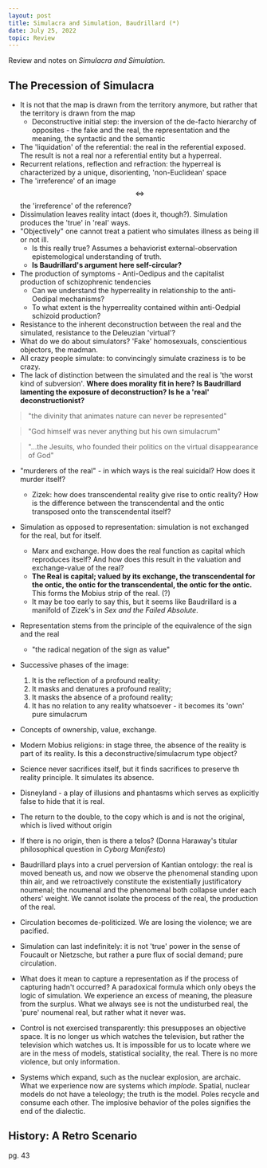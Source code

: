 ```yaml
---
layout: post
title: Simulacra and Simulation, Baudrillard (*)
date: July 25, 2022
topic: Review
---
```


Review and notes on *Simulacra and Simulation*.

## The Precession of Simulacra
- It is not that the map is drawn from the territory anymore, but rather that the territory is drawn from the map
  - Deconstructive initial step: the inversion of the de-facto hierarchy of opposites - the fake and the real, the representation and the meaning, the syntactic and the semantic
- The 'liquidation' of the referential: the real in the referential exposed. The result is not a real nor a referential entity but a hyperreal.
- Recurrent relations, reflection and refraction: the hyperreal is characterized by a unique, disorienting, 'non-Euclidean' space
- The 'irreference' of an image $$\iff$$ the 'irreference' of the reference?
- Dissimulation leaves reality intact (does it, though?). Simulation produces the 'true' in 'real' ways.
- "Objectively" one cannot treat a patient who simulates illness as being ill or not ill.
  - Is this really true? Assumes a behaviorist external-observation epistemological understanding of truth.
  - **Is Baudrillard's argument here self-circular?**
- The production of symptoms - Anti-Oedipus and the capitalist production of schizophrenic tendencies
  - Can we understand the hyperreality in relationship to the anti-Oedipal mechanisms?
  - To what extent is the hyperreality contained within anti-Oedpial schizoid production?
- Resistance to the inherent deconstruction between the real and the simulated, resistance to the Deleuzian 'virtual'?
- What do we do about simulators? 'Fake' homosexuals, conscientious objectors, the madman.
- All crazy people simulate: to convincingly simulate craziness is to be crazy.
- The lack of distinction between the simulated and the real is 'the worst kind of subversion'. **Where does morality fit in here? Is Baudrillard lamenting the exposure of deconstruction? Is he a 'real' deconstructionist?**

> "the divinity that animates nature can never be represented"

> "God himself was never anything but his own simulacrum"

> "...the Jesuits, who founded their politics on the virtual disappearance of God"

- "murderers of the real" - in which ways is the real suicidal? How does it murder itself?
  - Zizek: how does transcendental reality give rise to ontic reality? How is the difference between the transcendental and the ontic transposed onto the transcendental itself?
- Simulation as opposed to representation: simulation is not exchanged for the real, but for itself.
  - Marx and exchange. How does the real function as capital which reproduces itself? And how does this result in the valuation and exchange-value of the real?
  - **The Real is capital; valued by its exchange, the transcendental for the ontic, the ontic for the transcendental, the ontic for the ontic.** This forms the Mobius strip of the real. (?)
  - It may be too early to say this, but it seems like Baudrillard is a manifold of Zizek's in *Sex and the Failed Absolute*.

- Representation stems from the principle of the equivalence of the sign and the real
  - "the radical negation of the sign as value"
- Successive phases of the image:
  1. It is the reflection of a profound reality;
  2. It masks and denatures a profound reality;
  3. It masks the absence of a profound reality;
  4. It has no relation to any reality whatsoever - it becomes its 'own' pure simulacrum
- Concepts of ownership, value, exchange.
- Modern Mobius religions: in stage three, the absence of the reality is part of its reality. Is this a deconstructive/simulacrum type object?
- Science never sacrifices itself, but it finds sacrifices to preserve th reality principle. It simulates its absence.
- Disneyland - a play of illusions and phantasms which serves as explicitly false to hide that it is real.
- The return to the double, to the copy which is and is not the original, which is lived without origin
- If there is no origin, then is there a telos? (Donna Haraway's titular philosophical question in *Cyborg Manifesto*)
- Baudrillard plays into a cruel perversion of Kantian ontology: the real is moved beneath us, and now we observe the phenomenal standing upon thin air, and we retroactively constitute the existentially justificatory noumenal; the noumenal and the phenomenal both collapse under each others' weight. We cannot isolate the process of the real, the production of the real.
- Circulation becomes de-politicized. We are losing the violence; we are pacified.
- Simulation can last indefinitely: it is not 'true' power in the sense of Foucault or Nietzsche, but rather a pure flux of social demand; pure circulation.
- What does it mean to capture a representation as if the process of capturing hadn't occurred? A paradoxical formula which only obeys the logic of simulation. We experience an excess of meaning, the pleasure from the surplus. What we always see is not the undisturbed real, the 'pure' noumenal real, but rather what it never was. 
- Control is not exercised transparently: this presupposes an objective space. It is no longer us which watches the television, but rather the television which watches us. It is impossible for us to locate where we are in the mess of models, statistical sociality, the real. There is no more violence, but only information.
- Systems which expand, such as the nuclear explosion, are archaic. What we experience now are systems which _implode_. Spatial, nuclear models do not have a teleology; the truth is the model. Poles recycle and consume each other. The implosive behavior of the poles signifies the end of the dialectic.

## History: A Retro Scenario
pg. 43













